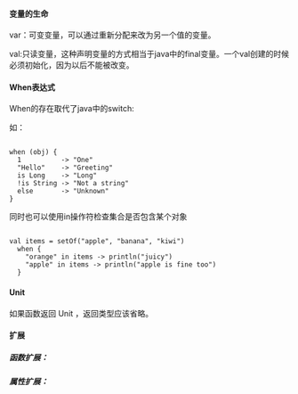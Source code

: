 #### 变量的生命

var：可变变量，可以通过重新分配来改为另一个值的变量。<p>
val:只读变量，这种声明变量的方式相当于java中的final变量。一个val创建的时候必须初始化，因为以后不能被改变。


#### When表达式
When的存在取代了java中的switch:<p>
如：
<pre><code>
when (obj) {
  1          -> "One"
  "Hello"    -> "Greeting"
  is Long    -> "Long"
  !is String -> "Not a string"
  else       -> "Unknown"
}
</code></pre>
同时也可以使用in操作符检查集合是否包含某个对象
<pre><code>
val items = setOf("apple", "banana", "kiwi")
  when {
    "orange" in items -> println("juicy")
    "apple" in items -> println("apple is fine too")
  }
</code></pre>

#### Unit
如果函数返回 Unit ，返回类型应该省略。

#### 扩展
##### 函数扩展：

##### 属性扩展：